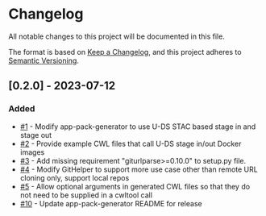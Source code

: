 # Changelog

All notable changes to this project will be documented in this file. 

The format is based on [Keep a Changelog](https://keepachangelog.com/en/1.0.0/),
and this project adheres to [Semantic Versioning](https://semver.org/spec/v2.0.0.html).

## [0.2.0] - 2023-07-12

### Added 
- [#1](https://github.com/unity-sds/app-pack-generator/issues/1) - Modify app-pack-generator to use U-DS STAC based stage in and stage out
- [#2](https://github.com/unity-sds/app-pack-generator/issues/2) - Provide example CWL files that call U-DS stage in/out Docker images
- [#3](https://github.com/unity-sds/app-pack-generator/issues/3) - Add missing requirement "giturlparse>=0.10.0" to setup.py file.
- [#4](https://github.com/unity-sds/app-pack-generator/issues/4) - Modify GitHelper to support more use case other than remote URL cloning only, support local repos
- [#5](https://github.com/unity-sds/app-pack-generator/issues/5) - Allow optional arguments in generated CWL files so that they do not need to be supplied in a cwltool call
- [#10](https://github.com/unity-sds/app-pack-generator/issues/10) - Update app-pack-generator README for release

